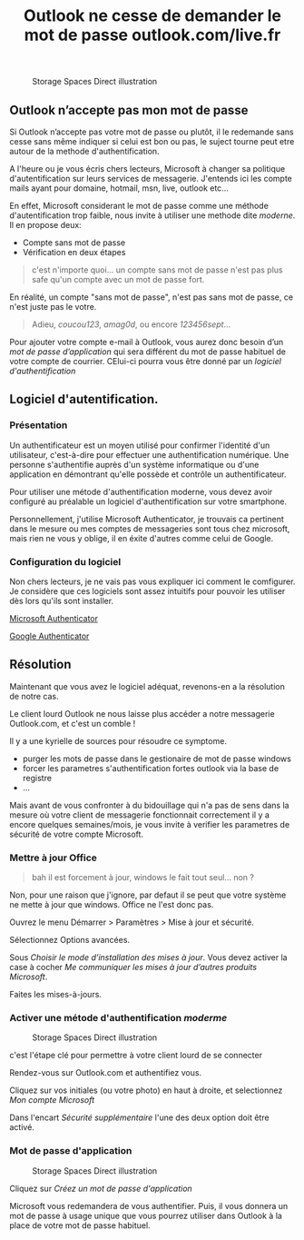﻿---
title: "Outlook ne cesse de demander le mot de passe outlook.com/live.fr"
excerpt: "Voici un script pour mettre en correspondance votre nom de domaine avec votre adresse IP publique."
category: Hors-Series
classes: wide
tags: 
  - Outlook
  - Live
  - Mail
  - 
---

<figure style="width: 500px" class="align-center">
  <img src="{{ site.url }}{{ site.baseurl }}/assets/images/2022-07-180-HS-Outlook-01.webp" alt="">
  <figcaption>Storage Spaces Direct illustration</figcaption>
</figure> 

## Outlook n’accepte pas mon mot de passe

Si Outlook n’accepte pas votre mot de passe ou plutôt, il le redemande sans cesse sans même indiquer si celui est bon ou pas, le suject tourne peut etre autour de la methode d'authentification.

A l'heure ou je vous écris chers lecteurs, Microsoft à changer sa politique d'autentification sur leurs services de messagerie. J'entends ici les compte mails ayant pour domaine, hotmail, msn, live, outlook etc...

En effet, Microsoft considerant le mot de passe comme une méthode d'autentification trop faible, nous invite à utiliser une methode dite _moderne_. Il en propose deux:
- Compte sans mot de passe
- Vérification en deux étapes

> c'est n'importe quoi... un compte sans mot de passe n'est pas plus safe qu'un compte avec un mot de passe fort.

En réalité, un compte "sans mot de passe", n'est pas sans mot de passe, ce n'est juste pas le votre.

> Adieu, _coucou123_, _amag0d_, ou encore _123456sept_...

Pour ajouter votre compte e-mail à Outlook, vous aurez donc besoin d’un _mot de passe d’application_ qui sera différent du mot de passe habituel de votre compte de courrier. CElui-ci pourra vous être donné par un _logiciel d'authentification_

## Logiciel d'autentification.

### Présentation

Un authentificateur est un moyen utilisé pour confirmer l'identité d'un utilisateur, c'est-à-dire pour effectuer une authentification numérique. Une personne s'authentifie auprès d'un système informatique ou d'une application en démontrant qu'elle possède et contrôle un authentificateur.

Pour utiliser une métode d'authentification moderne, vous devez avoir configuré au préalable un logiciel d'authentification sur votre smartphone.

Personnellement, j'utilise Microsoft Authenticator, je trouvais ca pertinent dans le mesure ou mes comptes de messageries sont tous chez microsoft, mais rien ne vous y oblige, il en éxite d'autres comme celui de Google.

### Configuration du logiciel

Non chers lecteurs, je ne vais pas vous expliquer ici comment le comfigurer. Je considère que ces logiciels sont assez intuitifs pour pouvoir les utiliser dès lors qu'ils sont installer.

[Microsoft Authenticator](https://support.microsoft.com/fr-fr/account-billing/configurer-l-application-microsoft-authenticator-comme-m%C3%A9thode-de-v%C3%A9rification-33452159-6af9-438f-8f82-63ce94cf3d29)

[Google Authenticator](https://support.google.com/accounts/answer/1066447?hl=fr&co=GENIE.Platform%3DiOS#:~:text=Configurer%20Google%20Authenticator&text=Sous%20%22Se%20connecter%20%C3%A0%20Google,%22%2C%20puis%20appuyez%20sur%20Configurer.)


## Résolution

Maintenant que vous avez le logiciel adéquat, revenons-en a la résolution de notre cas.

Le client lourd Outlook ne nous laisse plus accéder a notre messagerie Outlook.com, et c'est un comble !

Il y a une kyrielle de sources pour résoudre ce symptome.
- purger les mots de passe dans le gestionaire de mot de passe windows
- forcer les parametres s'authentification fortes outlook via la base de registre
- ...

Mais avant de vous confronter à du bidouillage qui n'a pas de sens dans la mesure où votre client de messagerie fonctionnait correctement il y a encore quelques semaines/mois, je vous invite à verifier les parametres de sécurité de votre compte Microsoft.

### Mettre à jour Office

> bah il est forcement à jour, windows le fait tout seul... non ?

Non, pour une raison que j'ignore, par defaut il se peut que votre système ne mette à jour que windows. Office ne l'est donc pas.

Ouvrez le menu Démarrer > Paramètres > Mise à jour et sécurité.

Sélectionnez Options avancées.

Sous _Choisir le mode d’installation des mises à jour_. Vous devez activer la case à cocher _Me communiquer les mises à jour d’autres produits Microsoft_.

Faites les mises-à-jours.

### Activer une métode d'authentification _moderme_

<figure style="width: 500px" class="align-center">
  <img src="{{ site.url }}{{ site.baseurl }}/assets/images/2022-07-180-HS-Outlook-02.webp" alt="">
  <figcaption>Storage Spaces Direct illustration</figcaption>
</figure> 

c'est l'étape clé pour permettre à votre client lourd de se connecter

Rendez-vous sur Outlook.com et authentifiez vous.

Cliquez sur vos initiales (ou votre photo) en haut à droite, et selectionnez _Mon compte Microsoft_

Dans l'encart _Sécurité supplémentaire_ l'une des deux option doit être activé.

### Mot de passe d'application

<figure style="width: 500px" class="align-center">
  <img src="{{ site.url }}{{ site.baseurl }}/assets/images/2022-07-180-HS-Outlook-03.webp" alt="">
  <figcaption>Storage Spaces Direct illustration</figcaption>
</figure> 

Cliquez sur _Créez un mot de passe d'application_

Microsoft vous redemandera de vous authentifier. Puis, il vous donnera un mot de passe à usage unique que vous pourrez utiliser dans Outlook à la place de votre mot de passe habituel.



